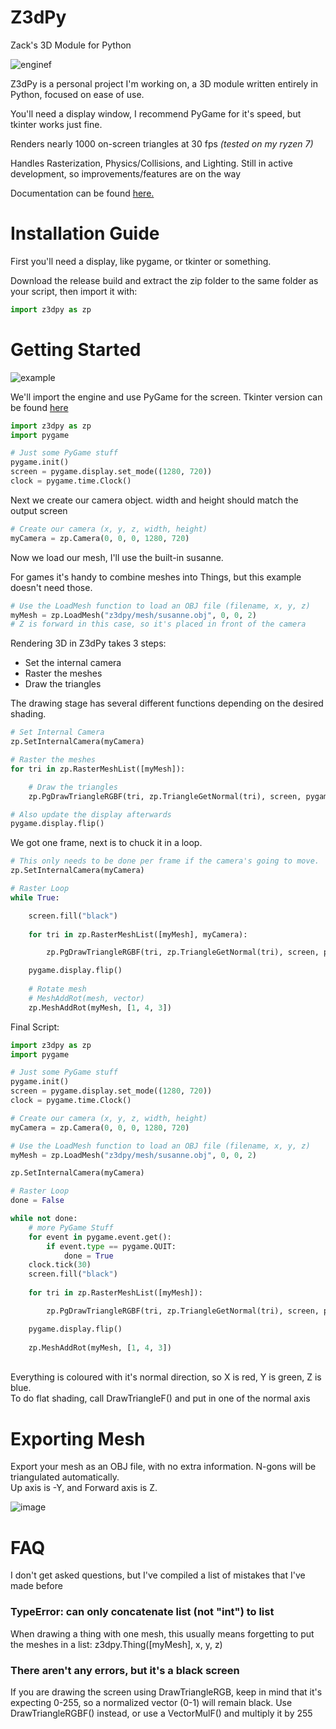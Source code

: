 # Z3dPy
Zack's 3D Module for Python


![enginef](https://github.com/ZackWilde27/Z3dPy/assets/115175938/072e0f64-a536-4ae9-bc7e-60f542c3f950)

Z3dPy is a personal project I'm working on, a 3D module written entirely in Python, focused on ease of use.

You'll need a display window, I recommend PyGame for it's speed, but tkinter works just fine.

Renders nearly 1000 on-screen triangles at 30 fps *(tested on my ryzen 7)*

Handles Rasterization, Physics/Collisions, and Lighting. Still in active development, so improvements/features are on the way

Documentation can be found <a href="https://github.com/ZackWilde27/pythonRasterizer/wiki">here.</a>

# Installation Guide

First you'll need a display, like pygame, or tkinter or something.

Download the release build and extract the zip folder to the same folder as your script, then import it with:
```python
import z3dpy as zp
```

# Getting Started

![example](https://github.com/ZackWilde27/Z3dPy/assets/115175938/49541f9d-d88c-491c-934f-5e22b65402b2)

We'll import the engine and use PyGame for the screen. Tkinter version can be found <a href="https://github.com/ZackWilde27/Z3dPy/wiki/Tkinter">here</a>

```python
import z3dpy as zp
import pygame

# Just some PyGame stuff
pygame.init()
screen = pygame.display.set_mode((1280, 720))
clock = pygame.time.Clock()
```

Next we create our camera object. width and height should match the output screen

```python
# Create our camera (x, y, z, width, height)
myCamera = zp.Camera(0, 0, 0, 1280, 720)
```

Now we load our mesh, I'll use the built-in susanne.

For games it's handy to combine meshes into Things, but this example doesn't need those.

```python
# Use the LoadMesh function to load an OBJ file (filename, x, y, z)
myMesh = zp.LoadMesh("z3dpy/mesh/susanne.obj", 0, 0, 2)
# Z is forward in this case, so it's placed in front of the camera
```

Rendering 3D in Z3dPy takes 3 steps:
- Set the internal camera
- Raster the meshes
- Draw the triangles

The drawing stage has several different functions depending on the desired shading.

```python
# Set Internal Camera
zp.SetInternalCamera(myCamera)

# Raster the meshes
for tri in zp.RasterMeshList([myMesh]):

    # Draw the triangles
    zp.PgDrawTriangleRGBF(tri, zp.TriangleGetNormal(tri), screen, pygame)

# Also update the display afterwards
pygame.display.flip()
```

We got one frame, next is to chuck it in a loop.

```python
# This only needs to be done per frame if the camera's going to move.
zp.SetInternalCamera(myCamera)

# Raster Loop
while True:

    screen.fill("black")
    
    for tri in zp.RasterMeshList([myMesh], myCamera):

        zp.PgDrawTriangleRGBF(tri, zp.TriangleGetNormal(tri), screen, pygame)

    pygame.display.flip()
    
    # Rotate mesh
    # MeshAddRot(mesh, vector)
    zp.MeshAddRot(myMesh, [1, 4, 3])
```

Final Script:

```python
import z3dpy as zp
import pygame

# Just some PyGame stuff
pygame.init()
screen = pygame.display.set_mode((1280, 720))
clock = pygame.time.Clock()

# Create our camera (x, y, z, width, height)
myCamera = zp.Camera(0, 0, 0, 1280, 720)

# Use the LoadMesh function to load an OBJ file (filename, x, y, z)
myMesh = zp.LoadMesh("z3dpy/mesh/susanne.obj", 0, 0, 2)

zp.SetInternalCamera(myCamera)

# Raster Loop
done = False

while not done:
    # more PyGame Stuff
    for event in pygame.event.get():
        if event.type == pygame.QUIT:
            done = True    
    clock.tick(30)
    screen.fill("black")
    
    for tri in zp.RasterMeshList([myMesh]):

        zp.PgDrawTriangleRGBF(tri, zp.TriangleGetNormal(tri), screen, pygame)

    pygame.display.flip()
    
    zp.MeshAddRot(myMesh, [1, 4, 3])
```
<br>
Everything is coloured with it's normal direction, so X is red, Y is green, Z is blue.

<br> 
To do flat shading, call DrawTriangleF() and put in one of the normal axis

# Exporting Mesh

Export your mesh as an OBJ file, with no extra information. N-gons will be triangulated automatically.
<br>
Up axis is -Y, and Forward axis is Z.

![image](https://user-images.githubusercontent.com/115175938/235002154-62bb03ad-13f3-4084-b410-aa0074553865.png)

# FAQ

I don't get asked questions, but I've compiled a list of mistakes that I've made before

### TypeError: can only concatenate list (not "int") to list

When drawing a thing with one mesh, this usually means forgetting to put the meshes in a list: z3dpy.Thing([myMesh], x, y, z)

### There aren't any errors, but it's a black screen

If you are drawing the screen using DrawTriangleRGB, keep in mind that it's expecting 0-255, so a normalized vector (0-1) will remain black. Use DrawTriangleRGBF() instead, or use a VectorMulF() and multiply it by 255
